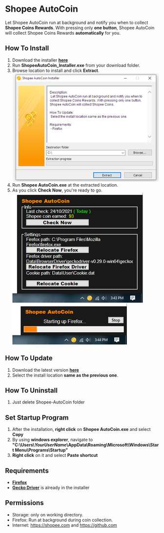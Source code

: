 # Shopee AutoCoin
Let Shopee AutoCoin run at background and notify you when to collect **Shopee Coins Rewards**. With pressing only **one button**, Shopee AutoCoin will collect Shopee Coins Rewards **automatically** for you.
## How To Install
1. Download the installer [**here**](https://github.com/Zigatronz/Shopee-AutoCoin/releases)
2. Run **ShopeeAutoCoin_Installer.exe** from your download folder.
3. Browse location to install and click **Extract**.
![Screenshot_01](Data/Screenshot/1.png)
4. Run **Shopee AutoCoin.exe** at the extracted location.
5. As you click **Check Now**, you're ready to go.
![Screenshot_01](Data/Screenshot/2.png)
![Screenshot_01](Data/Screenshot/3.png)
## How To Update
1. Download the latest version [**here**](https://github.com/Zigatronz/Shopee-AutoCoin/releases)
2. Select the install location **same as the previous one**.
## How To Uninstall
1. Just delete Shopee-AutoCoin folder
## Set Startup Program
1. After the installation, **right click** on **Shopee AutoCoin.exe** and select **Copy**
2. By using **windows explorer**, navigate to **"C:\\Users\\*YourUserName*\\AppData\\Roaming\\Microsoft\\Windows\\Start Menu\\Programs\\Startup"**
3. **Right click** on it and select **Paste shortcut**
## Requirements
- [**Firefox**](https://www.mozilla.org/)
- [**Gecko Driver**](https://github.com/mozilla/geckodriver/releases) is already in the installer
## Permissions
- Storage: only on working directory.
- Firefox: Run at background during coin collection.
- Internet: https://shopee.com and https://github.com
